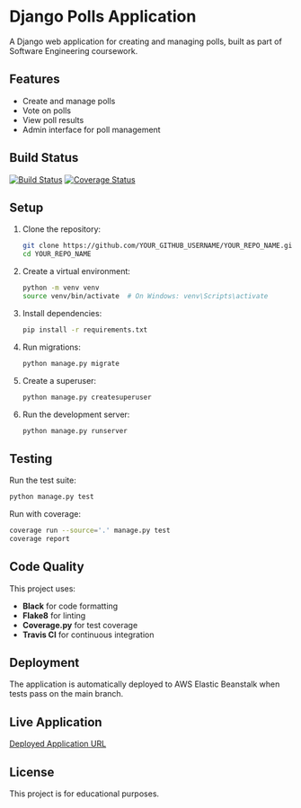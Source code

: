 # Django Polls Application

A Django web application for creating and managing polls, built as part of Software Engineering coursework.

## Features

- Create and manage polls
- Vote on polls
- View poll results
- Admin interface for poll management

## Build Status

[![Build Status](https://travis-ci.com/YOUR_GITHUB_USERNAME/YOUR_REPO_NAME.svg?branch=main)](https://travis-ci.com/YOUR_GITHUB_USERNAME/YOUR_REPO_NAME)
[![Coverage Status](https://coveralls.io/repos/github/YOUR_GITHUB_USERNAME/YOUR_REPO_NAME/badge.svg?branch=main)](https://coveralls.io/github/YOUR_GITHUB_USERNAME/YOUR_REPO_NAME)

## Setup

1. Clone the repository:
   ```bash
   git clone https://github.com/YOUR_GITHUB_USERNAME/YOUR_REPO_NAME.git
   cd YOUR_REPO_NAME
   ```

2. Create a virtual environment:
   ```bash
   python -m venv venv
   source venv/bin/activate  # On Windows: venv\Scripts\activate
   ```

3. Install dependencies:
   ```bash
   pip install -r requirements.txt
   ```

4. Run migrations:
   ```bash
   python manage.py migrate
   ```

5. Create a superuser:
   ```bash
   python manage.py createsuperuser
   ```

6. Run the development server:
   ```bash
   python manage.py runserver
   ```

## Testing

Run the test suite:
```bash
python manage.py test
```

Run with coverage:
```bash
coverage run --source='.' manage.py test
coverage report
```

## Code Quality

This project uses:
- **Black** for code formatting
- **Flake8** for linting
- **Coverage.py** for test coverage
- **Travis CI** for continuous integration

## Deployment

The application is automatically deployed to AWS Elastic Beanstalk when tests pass on the main branch.

## Live Application

[Deployed Application URL](https://your-app-name.elasticbeanstalk.com)

## License

This project is for educational purposes.
